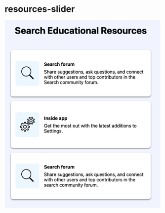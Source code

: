 # resources-slider

<img src="screenshot.png" alt="screenshot of card" width="auto" height="auto" />
